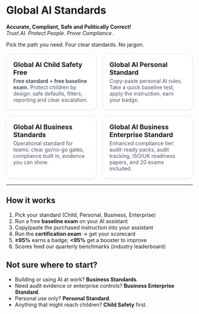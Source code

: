 # Global AI Standards

**Accurate, Compliant, Safe and Politically Correct!**  
*Trust AI. Protect People. Prove Compliance.*

Pick the path you need. Four clear standards. No jargon.

<style>
.tiles{display:grid;grid-template-columns:repeat(auto-fit,minmax(240px,1fr));gap:1rem;margin:1rem 0}
.tile{display:block;border:1px solid #e5e7eb;border-radius:14px;padding:18px;background:#fff;text-decoration:none;color:inherit;box-shadow:0 1px 3px rgba(0,0,0,.06)}
.tile:hover{box-shadow:0 4px 12px rgba(0,0,0,.08)}
.tile h2{margin:0 0 .25rem 0;font-size:1.1rem}
.tile p{margin:.25rem 0 0 0;color:#4b5563}
<style>
/* …your existing tile styles… */
.pill{
  display:inline-block;
  margin-left:.5rem;
  padding:2px 6px;
  font-size:.7rem;
  font-weight:700;
  color:#fff;
  background:#10b981; /* emerald = free */
  border-radius:999px;
  text-transform:uppercase;
  letter-spacing:.02em;
}
</style>

</style>

<div class="tiles">

<a class="tile" href="child-safety/">
  <h2>Global AI Child Safety <span class="pill">Free</span></h2>
  <p><strong>Free standard + free baseline exam.</strong> Protect children by design: safe defaults, filters, reporting and clear escalation.</p>
</a>


<a class="tile" href="personal-standard/">
  <h2>Global AI Personal Standard</h2>
  <p>Copy-paste personal AI rules. Take a quick baseline test, apply the instruction, earn your badge.</p>
</a>

<a class="tile" href="business-standards/">
  <h2>Global AI Business Standards</h2>
  <p>Operational standard for teams: clear go/no-go gates, compliance built in, evidence you can show.</p>
</a>

<a class="tile" href="business-enterprise/">
  <h2>Global AI Business Enterprise Standard</h2>
  <p>Enhanced compliance tier: audit-ready packs, audit tracking, ISO/UK readiness papers, and 20 exams included.</p>
</a>

</div>

---

## How it works
1. Pick your standard (Child, Personal, Business, Enterprise)  
2. Run a free **baseline exam** on your AI assistant  
3. Copy/paste the purchased instruction into your assistant  
4. Run the **certification exam** → get your scorecard  
5. **≥95%** earns a badge; **<95%** get a booster to improve  
6. Scores feed our quarterly benchmarks (industry leaderboard)

## Not sure where to start?
- Building or using AI at work? **Business Standards**.  
- Need audit evidence or enterprise controls? **Business Enterprise Standard**.  
- Personal use only? **Personal Standard**.  
- Anything that might reach children? **Child Safety** first.

